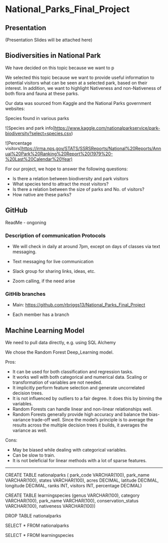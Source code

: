 # National_Parks_Final_Project

## Presentation

(Presentation Slides will be attached here)

## Biodiversities in National Park

We have decided on this topic because we want to p

We selected this topic because we want to provide useful information to potential visitors what can be seen at a selected park, based on their interest. In addition, we want to highlight Nativeness and non-Nativeness of both flora and fauna at these parks.
 
Our data was sourced from Kaggle and the National Parks government websites:


Species found in various parks

![Species and park info]https://www.kaggle.com/nationalparkservice/park-biodiversity?select=species.csv)



![Percentage visitors]https://irma.nps.gov/STATS/SSRSReports/National%20Reports/Annual%20Park%20Ranking%20Report%20(1979%20-%20Last%20Calendar%20Year)

For our project, we hope to answer the following questions:


- Is there a relation between biodiversity and park visitors
- What species tend to attract the most visitors?
- Is there a relation between the size of parks and No. of visitors?
- How native are these parks?

## GitHub

ReadMe - ongoning

### Description of communication Protocols

- We will check in daily at around 7pm, except on days of classes via text messaging.

- Text messaging for live communication
- Slack group for sharing links, ideas, etc.
- Zoom calling, if the need arise

### GitHib branches

- Main: https://github.com/rbriggs13/National_Parks_Final_Project

- Each member has a branch


## Machine Learning Model

We need to pull data directly, e.g. using SQL Alchemy

We chose the Random Forest Deep_Learning model.

Pros:
- It can be used for both classification and regression tasks.
- It works well with both categorical and numerical data. Scaling or transformation of variables are not needed.
- It implicitly perform feature selection and generate uncorrelated decision trees. 
- It is not influenced by outliers to a fair degree. It does this by binning the variables.
- Random Forests can handle linear and non-linear relationships well.
- Random Forests generally provide high accuracy and balance the bias-variance trade-off well. Since the model’s principle is to average the results across the multiple decision trees it builds, it averages the variance as well.

Cons:
- May be biased while dealing with categorical variables.
- Can be slow to train.
- It is not beleficial for linear methods with a lot of sparse features.

----------------------------
CREATE TABLE nationalparks ( park_code VARCHAR(100), park_name VARCHAR(100), states VARCHAR(100), acres DECIMAL, latitude DECIMAL, longitude DECIMAL, ranks INT, visitors INT, percentage DECIMAL)

CREATE TABLE learningspecies (genus VARCHAR(100), category VARCHAR(100), park_name VARCHAR(100), conservation_status VARCHAR(100), nativeness VARCHAR(100))

DROP TABLE nationalparks 

SELECT * FROM nationalparks

SELECT * FROM learningspecies
